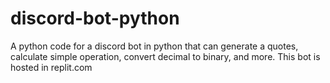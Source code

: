 # discord-bot-python

A python code for a discord bot in python that can generate a quotes, calculate simple operation, convert decimal to binary, and more.
This bot is hosted in replit.com
